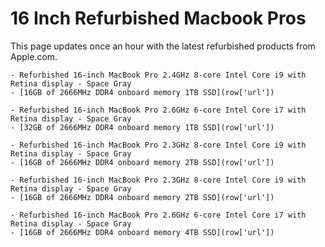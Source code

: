 
# 16 Inch Refurbished Macbook Pros

This page updates once an hour with the latest refurbished products from Apple.com. 


    - Refurbished 16-inch MacBook Pro 2.4GHz 8-core Intel Core i9 with Retina display - Space Gray
    - [16GB of 2666MHz DDR4 onboard memory 1TB SSD](row['url'])
    
    - Refurbished 16-inch MacBook Pro 2.6GHz 6-core Intel Core i7 with Retina display - Space Gray
    - [32GB of 2666MHz DDR4 onboard memory 1TB SSD](row['url'])
    
    - Refurbished 16-inch MacBook Pro 2.3GHz 8-core Intel Core i9 with Retina display - Space Gray
    - [16GB of 2666MHz DDR4 onboard memory 2TB SSD](row['url'])
    
    - Refurbished 16-inch MacBook Pro 2.3GHz 8-core Intel Core i9 with Retina display - Space Gray
    - [16GB of 2666MHz DDR4 onboard memory 2TB SSD](row['url'])
    
    - Refurbished 16-inch MacBook Pro 2.6GHz 6-core Intel Core i7 with Retina display - Space Gray
    - [16GB of 2666MHz DDR4 onboard memory 4TB SSD](row['url'])
    